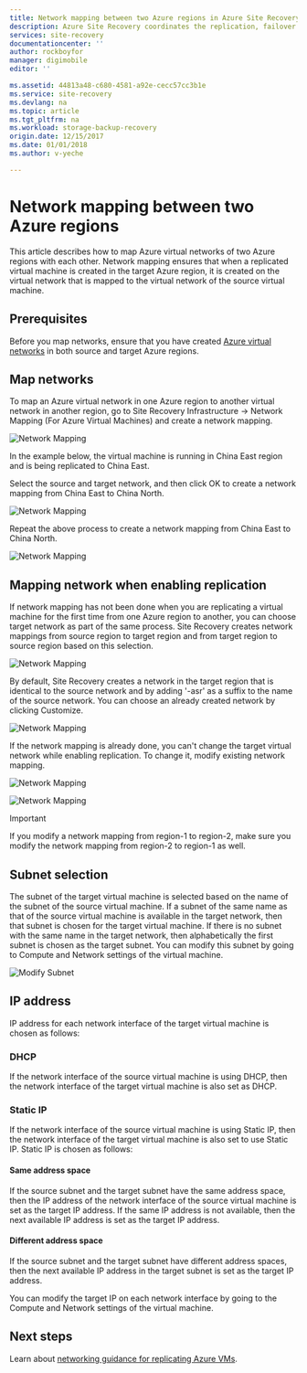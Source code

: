 ```yaml
---
title: Network mapping between two Azure regions in Azure Site Recovery | Azure
description: Azure Site Recovery coordinates the replication, failover and recovery of virtual machines and physical servers. Learn about failover to Azure or a secondary datacenter.
services: site-recovery
documentationcenter: ''
author: rockboyfor
manager: digimobile
editor: ''

ms.assetid: 44813a48-c680-4581-a92e-cecc57cc3b1e
ms.service: site-recovery
ms.devlang: na
ms.topic: article
ms.tgt_pltfrm: na
ms.workload: storage-backup-recovery
origin.date: 12/15/2017
ms.date: 01/01/2018
ms.author: v-yeche

---
```

# Network mapping between two Azure regions

This article describes how to map Azure virtual networks of two Azure regions with each other. Network mapping ensures that when a replicated virtual machine is created in the target Azure region, it is created on the virtual network that is mapped to the virtual network of the source virtual machine.  

## Prerequisites
Before you map networks, ensure that you have created [Azure virtual networks](../virtual-network/virtual-networks-overview.md) in both source and target Azure regions.

## Map networks

To map an Azure virtual network in one Azure region to another virtual network in another region, go to Site Recovery Infrastructure -> Network Mapping (For Azure Virtual Machines) and create a network mapping.

![Network Mapping](./media/site-recovery-network-mapping-azure-to-azure/network-mapping1.png)

In the example below, the virtual machine is running in China East region and is being replicated to China East.

Select the source and target network, and then click OK to create a network mapping from China East to China North.

![Network Mapping](./media/site-recovery-network-mapping-azure-to-azure/network-mapping2.png)

Repeat the above process to create a network mapping from China East to China North.

![Network Mapping](./media/site-recovery-network-mapping-azure-to-azure/network-mapping3.png)

## Mapping network when enabling replication

If network mapping has not been done when you are replicating a virtual machine for the first time from one Azure region to another, you can choose target network as part of the same process. Site Recovery creates network mappings from source region to target region and from target region to source region based on this selection.   

![Network Mapping](./media/site-recovery-network-mapping-azure-to-azure/network-mapping4.png)

By default, Site Recovery creates a network in the target region that is identical to the source network and by adding '-asr' as a suffix to the name of the source network. You can choose an already created network by clicking Customize.

![Network Mapping](./media/site-recovery-network-mapping-azure-to-azure/network-mapping5.png)

If the network mapping is already done, you can't change the target virtual network while enabling replication. To change it, modify existing network mapping.  

![Network Mapping](./media/site-recovery-network-mapping-azure-to-azure/network-mapping6.png)

![Network Mapping](./media/site-recovery-network-mapping-azure-to-azure/modify-network-mapping.png)

> [!IMPORTANT]
> If you modify a network mapping from region-1 to region-2, make sure you modify the network mapping from region-2 to region-1 as well.
>
>

## Subnet selection
The subnet of the target virtual machine is selected based on the name of the subnet of the source virtual machine. If a subnet of the same name as that of the source virtual machine is available in the target network, then that subnet is chosen for the target virtual machine. If there is no subnet with the same name in the target network, then alphabetically the first subnet is chosen as the target subnet. You can modify this subnet by going to Compute and Network settings of the virtual machine.

![Modify Subnet](./media/site-recovery-network-mapping-azure-to-azure/modify-subnet.png)

## IP address

IP address for each network interface of the target virtual machine is chosen as follows:

### DHCP
If the network interface of the source virtual machine is using DHCP, then the network interface of the target virtual machine is also set as DHCP.

### Static IP
If the network interface of the source virtual machine is using Static IP, then the network interface of the target virtual machine is also set to use Static IP. Static IP is chosen as follows:

#### Same address space

If the source subnet and the target subnet have the same address space, then the IP address of the network interface of the source virtual machine is set as the target IP address. If the same IP address is not available, then the next available IP address is set as the target IP address.

#### Different address space

If the source subnet and the target subnet have different address spaces, then the next available IP address in the target subnet is set as the target IP address.

You can modify the target IP on each network interface by going to the Compute and Network settings of the virtual machine.

## Next steps

Learn about [networking guidance for replicating Azure VMs](site-recovery-azure-to-azure-networking-guidance.md).

<!--Update_Description: update meta properties, wording update -->